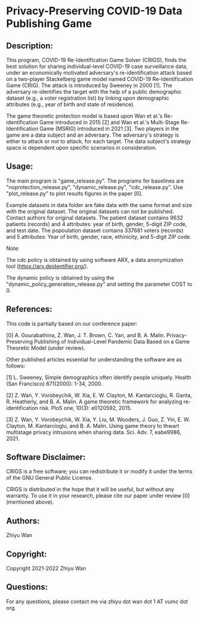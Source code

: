 # Privacy-Preserving COVID-19 Data Publishing Game

## Description:
This program, COVID-19 Re-Identification Game Solver (CRIGS), finds the best solution for sharing individual-level COVID-19 case surveillance data, under an economically motivated adversary's re-identification attack based on a two-player Stackelberg game model named COVID-19 Re-Identification Game (CRIG). The attack is introduced by Sweeney in 2000 [1]. The adversary re-identifies the target with the help of a public demographic dataset (e.g., a voter registration list) by linking upon demographic attributes (e.g., year of birth and state of residence).

The game theoretic protection model is based upon Wan et al.'s Re-identification Game introduced in 2015 [2] and Wan et al.'s Multi-Stage Re-Identification Game (MSRIG) introduced in 2021 [3]. Two players in the game are a data subject and an adversary. The adversary's strategy is either to attack or not to attack, for each target. The data subject's strategy space is dependent upon specific scenarios in consideration.

## Usage:

The main program is "game_release.py". The programs for baselines are "noprotection_release.py", "dynamic_release.py", "cdc_release.py". Use "plot_release.py" to plot results figures in the paper [0].

Example datasets in data folder are fake data with the same format and size with the original dataset. The original datasets can not be published. Contact authors for original datasets. The patient dataset contains 9632 patients (records) and 4 attributes: year of birth, gender, 5-digit ZIP code, and test date. The popoulation dataset contains 337681 voters (records) and 5 attributes: Year of birth, gender, race, ethinicity, and 5-digit ZIP code.

Note:

The cdc policy is obtained by using software ARX, a data anonymization tool (https://arx.deidentifier.org/).

The dynamic policy is obtained by using the "dynamic_policy_generation_release.py" and setting the parameter COST to 0.

## References:

This code is partially based on our conference paper:

[0] A. Gourabathina, Z. Wan, J. T. Brown, C. Yan, and B. A. Malin. Privacy-Preserving Publishing of Individual-Level Pandemic Data Based on a Game Theoretic Model (under review).

Other published articles essential for understanding the software are as follows:

[1] L. Sweeney, Simple demographics often identify people uniquely. Health (San Francisco) 671(2000): 1-34, 2000.

[2] Z. Wan, Y. Vorobeychik, W. Xia, E. W. Clayton, M. Kantarcioglu, R. Ganta, R. Heatherly, and B. A. Malin. A game theoretic framework for analyzing re-identification risk. PloS one, 10(3): e0120592, 2015.

[3] Z. Wan, Y. Vorobeychik, W. Xia, Y. Liu, M. Wooders, J. Guo, Z. Yin, E. W. Clayton, M. Kantarcioglu, and B. A. Malin. Using game theory to thwart multistage privacy intrusions when sharing data. Sci. Adv. 7, eabe9986, 2021.

## Software Disclaimer:

CRIGS is a free software; you can redistribute it or modify it under the terms of the GNU General Public License. 

CRIGS is distributed in the hope that it will be useful, but without any warranty. To use it in your research, please cite our paper under review [0] (mentioned above).

## Authors:

Zhiyu Wan

## Copyright:

Copyright 2021-2022 Zhiyu Wan

## Questions:

For any questions, please contact me via zhiyu dot wan dot 1 AT vumc dot org.
